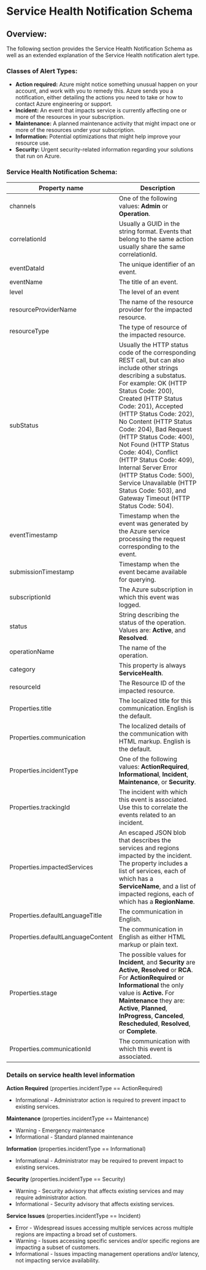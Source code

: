 # Service Health Notification Schema

## Overview:&#x20;

The following section provides the Service Health Notification Schema as well as an extended explanation of the Service Health notification alert type.&#x20;

### Classes of Alert Types:

* **Action required:** Azure might notice something unusual happen on your account, and work with you to remedy this. Azure sends you a notification, either detailing the actions you need to take or how to contact Azure engineering or support.
* **Incident:** An event that impacts service is currently affecting one or more of the resources in your subscription.
* **Maintenance:** A planned maintenance activity that might impact one or more of the resources under your subscription.
* **Information:** Potential optimizations that might help improve your resource use.
* **Security:** Urgent security-related information regarding your solutions that run on Azure.



### Service Health Notification Schema:

| Property name                     | Description                                                                                                                                                                                                                                                                                                                                                                                                                                                                                                                |
| --------------------------------- | -------------------------------------------------------------------------------------------------------------------------------------------------------------------------------------------------------------------------------------------------------------------------------------------------------------------------------------------------------------------------------------------------------------------------------------------------------------------------------------------------------------------------- |
| channels                          | One of the following values: **Admin** or **Operation**.                                                                                                                                                                                                                                                                                                                                                                                                                                                                   |
| correlationId                     | Usually a GUID in the string format. Events that belong to the same action usually share the same correlationId.                                                                                                                                                                                                                                                                                                                                                                                                           |
| eventDataId                       | The unique identifier of an event.                                                                                                                                                                                                                                                                                                                                                                                                                                                                                         |
| eventName                         | The title of an event.                                                                                                                                                                                                                                                                                                                                                                                                                                                                                                     |
| level                             | The level of an event                                                                                                                                                                                                                                                                                                                                                                                                                                                                                                      |
| resourceProviderName              | The name of the resource provider for the impacted resource.                                                                                                                                                                                                                                                                                                                                                                                                                                                               |
| resourceType                      | The type of resource of the impacted resource.                                                                                                                                                                                                                                                                                                                                                                                                                                                                             |
| subStatus                         | Usually the HTTP status code of the corresponding REST call, but can also include other strings describing a substatus. For example: OK (HTTP Status Code: 200), Created (HTTP Status Code: 201), Accepted (HTTP Status Code: 202), No Content (HTTP Status Code: 204), Bad Request (HTTP Status Code: 400), Not Found (HTTP Status Code: 404), Conflict (HTTP Status Code: 409), Internal Server Error (HTTP Status Code: 500), Service Unavailable (HTTP Status Code: 503), and Gateway Timeout (HTTP Status Code: 504). |
| eventTimestamp                    | Timestamp when the event was generated by the Azure service processing the request corresponding to the event.                                                                                                                                                                                                                                                                                                                                                                                                             |
| submissionTimestamp               | Timestamp when the event became available for querying.                                                                                                                                                                                                                                                                                                                                                                                                                                                                    |
| subscriptionId                    | The Azure subscription in which this event was logged.                                                                                                                                                                                                                                                                                                                                                                                                                                                                     |
| status                            | String describing the status of the operation. Values are: **Active**, and **Resolved**.                                                                                                                                                                                                                                                                                                                                                                                                                                   |
| operationName                     | The name of the operation.                                                                                                                                                                                                                                                                                                                                                                                                                                                                                                 |
| category                          | This property is always **ServiceHealth**.                                                                                                                                                                                                                                                                                                                                                                                                                                                                                 |
| resourceId                        | The Resource ID of the impacted resource.                                                                                                                                                                                                                                                                                                                                                                                                                                                                                  |
| Properties.title                  | The localized title for this communication. English is the default.                                                                                                                                                                                                                                                                                                                                                                                                                                                        |
| Properties.communication          | The localized details of the communication with HTML markup. English is the default.                                                                                                                                                                                                                                                                                                                                                                                                                                       |
| Properties.incidentType           | One of the following values: **ActionRequired**, **Informational**, **Incident**, **Maintenance**, or **Security**.                                                                                                                                                                                                                                                                                                                                                                                                        |
| Properties.trackingId             | The incident with which this event is associated. Use this to correlate the events related to an incident.                                                                                                                                                                                                                                                                                                                                                                                                                 |
| Properties.impactedServices       | An escaped JSON blob that describes the services and regions impacted by the incident. The property includes a list of services, each of which has a **ServiceName**, and a list of impacted regions, each of which has a **RegionName**.                                                                                                                                                                                                                                                                                  |
| Properties.defaultLanguageTitle   | The communication in English.                                                                                                                                                                                                                                                                                                                                                                                                                                                                                              |
| Properties.defaultLanguageContent | The communication in English as either HTML markup or plain text.                                                                                                                                                                                                                                                                                                                                                                                                                                                          |
| Properties.stage                  | The possible values for **Incident**, and **Security** are **Active,** **Resolved** or **RCA**. For **ActionRequired** or **Informational** the only value is **Active.** For **Maintenance** they are: **Active**, **Planned**, **InProgress**, **Canceled**, **Rescheduled**, **Resolved**, or **Complete**.                                                                                                                                                                                                             |
| Properties.communicationId        | The communication with which this event is associated.                                                                                                                                                                                                                                                                                                                                                                                                                                                                     |

### Details on service health level information <a href="#details-on-service-health-level-information" id="details-on-service-health-level-information"></a>

**Action Required** (properties.incidentType == ActionRequired)

* Informational - Administrator action is required to prevent impact to existing services.

**Maintenance** (properties.incidentType == Maintenance)

* Warning - Emergency maintenance
* Informational - Standard planned maintenance

**Information** (properties.incidentType == Informational)

* Informational - Administrator may be required to prevent impact to existing services.

**Security** (properties.incidentType == Security)

* Warning - Security advisory that affects existing services and may require administrator action.
* Informational - Security advisory that affects existing services.

**Service Issues** (properties.incidentType == Incident)

* Error - Widespread issues accessing multiple services across multiple regions are impacting a broad set of customers.
* Warning - Issues accessing specific services and/or specific regions are impacting a subset of customers.
* Informational - Issues impacting management operations and/or latency, not impacting service availability.
